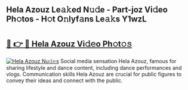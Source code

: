 ## Hela Azouz Le𝚊𝚔ed N𝚞𝚍e - Part-joz Vi𝚍eo Ph𝚘tos - H𝚘t O𝚗lyf𝚊ns Le𝚊𝚔s Y1wzL

# <h2><a href="http://hf4997.feru.top/?c=Hela+Azouz">🔗 👉 🔴 Hela Azouz Vi𝚍𝚎o Ph𝚘t𝚘𝚜</a></h2>

[![Hela Azouz Nu𝚍𝚎s](https://i.imgur.com/0TWrTi3.gif)](http://hf4997.feru.top/?c=Hela+Azouz)
Social media sensation Hela Azouz, famous for sharing lifestyle and dance content, including dance performances and vlogs. Communication skills Hela Azouz are crucial for public figures to convey their ideas and connect with the public. 
